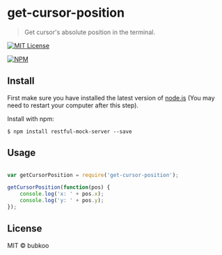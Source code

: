 # get-cursor-position

 > Get cursor's absolute position in the terminal.
 
 [![MIT License](https://img.shields.io/badge/license-MIT_License-green.svg?style=flat-square)](https://github.com/bubkoo/get-cursor-position/blob/master/LICENSE)
 
 [![NPM](https://nodei.co/npm/get-cursor-position.png)](https://nodei.co/npm/get-cursor-position/)
 

## Install
 
 
First make sure you have installed the latest version of [node.js](http://nodejs.org/) 
(You may need to restart your computer after this step).

Install with npm:

```
$ npm install restful-mock-server --save
```

## Usage

```js

var getCursorPosition = require('get-cursor-position');

getCursorPosition(function(pos) {
    console.log('x: ' + pos.x);
    console.log('y: ' + pos.y);
});

```

## License

MIT © bubkoo

